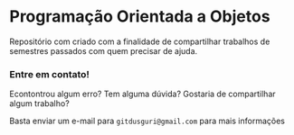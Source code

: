 # Programação Orientada a Objetos

Repositório com criado com a finalidade de compartilhar trabalhos de semestres passados com quem precisar de ajuda. 

### Entre em contato!
Econtontrou algum erro? Tem alguma dúvida? Gostaria de compartilhar algum trabalho?

Basta enviar um e-mail para ``gitdusguri@gmail.com`` para mais informações